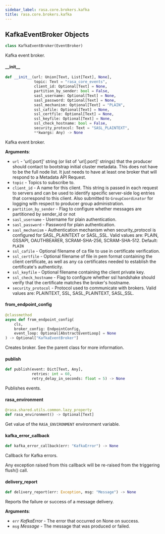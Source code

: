 ```yaml
---
sidebar_label: rasa.core.brokers.kafka
title: rasa.core.brokers.kafka
---
```

## KafkaEventBroker Objects

```python
class KafkaEventBroker(EventBroker)
```

Kafka event broker.

#### \_\_init\_\_

```python
def __init__(url: Union[Text, List[Text], None],
             topic: Text = "rasa_core_events",
             client_id: Optional[Text] = None,
             partition_by_sender: bool = False,
             sasl_username: Optional[Text] = None,
             sasl_password: Optional[Text] = None,
             sasl_mechanism: Optional[Text] = "PLAIN",
             ssl_cafile: Optional[Text] = None,
             ssl_certfile: Optional[Text] = None,
             ssl_keyfile: Optional[Text] = None,
             ssl_check_hostname: bool = False,
             security_protocol: Text = "SASL_PLAINTEXT",
             **kwargs: Any) -> None
```

Kafka event broker.

**Arguments**:

- `url` - &#x27;url[:port]&#x27; string (or list of &#x27;url[:port]&#x27;
  strings) that the producer should contact to bootstrap initial
  cluster metadata. This does not have to be the full node list.
  It just needs to have at least one broker that will respond to a
  Metadata API Request.
- `topic` - Topics to subscribe to.
- `client_id` - A name for this client. This string is passed in each request
  to servers and can be used to identify specific server-side log entries
  that correspond to this client. Also submitted to `GroupCoordinator` for
  logging with respect to producer group administration.
- `partition_by_sender` - Flag to configure whether messages are partitioned by
  sender_id or not
- `sasl_username` - Username for plain authentication.
- `sasl_password` - Password for plain authentication.
- `sasl_mechanism` - Authentication mechanism when security_protocol is
  configured for SASL_PLAINTEXT or SASL_SSL.
  Valid values are: PLAIN, GSSAPI, OAUTHBEARER, SCRAM-SHA-256,
  SCRAM-SHA-512. Default: `PLAIN`
- `ssl_cafile` - Optional filename of ca file to use in certificate
  verification.
- `ssl_certfile` - Optional filename of file in pem format containing
  the client certificate, as well as any ca certificates needed to
  establish the certificate&#x27;s authenticity.
- `ssl_keyfile` - Optional filename containing the client private key.
- `ssl_check_hostname` - Flag to configure whether ssl handshake
  should verify that the certificate matches the broker&#x27;s hostname.
- `security_protocol` - Protocol used to communicate with brokers.
  Valid values are: PLAINTEXT, SSL, SASL_PLAINTEXT, SASL_SSL.

#### from\_endpoint\_config

```python
@classmethod
async def from_endpoint_config(
    cls,
    broker_config: EndpointConfig,
    event_loop: Optional[AbstractEventLoop] = None
) -> Optional["KafkaEventBroker"]
```

Creates broker. See the parent class for more information.

#### publish

```python
def publish(event: Dict[Text, Any],
            retries: int = 60,
            retry_delay_in_seconds: float = 5) -> None
```

Publishes events.

#### rasa\_environment

```python
@rasa.shared.utils.common.lazy_property
def rasa_environment() -> Optional[Text]
```

Get value of the `RASA_ENVIRONMENT` environment variable.

#### kafka\_error\_callback

```python
def kafka_error_callback(err: "KafkaError") -> None
```

Callback for Kafka errors.

Any exception raised from this callback will be re-raised from the
triggering flush() call.

#### delivery\_report

```python
def delivery_report(err: Exception, msg: "Message") -> None
```

Reports the failure or success of a message delivery.

**Arguments**:

- `err` _KafkaError_ - The error that occurred on None on success.
- `msg` _Message_ - The message that was produced or failed.

